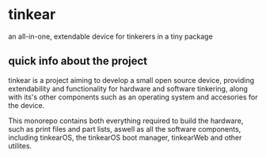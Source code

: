# tinkear
an all-in-one, extendable device for tinkerers in a tiny package

## quick info about the project
tinkear is a project aiming to develop a small open source device, providing extendability and functionality for hardware and software tinkering, along with its's other components such as an operating system and accesories for the device.

This monorepo contains both everything required to build the hardware, such as print files and part lists, aswell as all the software components, including tinkearOS, the tinkearOS boot manager, tinkearWeb and other utilites.
